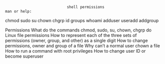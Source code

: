                                 shell permissions
	man or help:
chmod
sudo
su
chown
chgrp
id
groups
whoami
adduser
useradd
addgroup

   Permissions
What do the commands chmod, sudo, su, chown, chgrp do
Linux file permissions
How to represent each of the three sets of permissions (owner, group, and other) as a single digit
How to change permissions, owner and group of a file
Why can’t a normal user chown a file
How to run a command with root privileges
How to change user ID or become superuser
